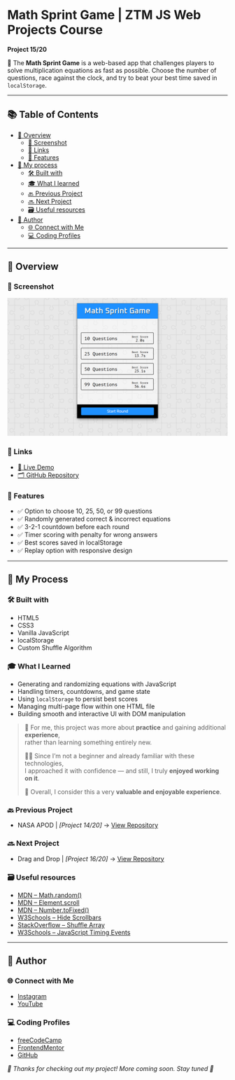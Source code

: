 # Math Sprint Game | ZTM JS Web Projects Course

**Project 15/20**

🧮 The **Math Sprint Game** is a web-based app that challenges players to solve multiplication equations as fast as possible. Choose the number of questions, race against the clock, and try to beat your best time saved in `localStorage`.

---

## 📚 Table of Contents

- [🔎 Overview](#-overview)
  - [📸 Screenshot](#-screenshot)
  - [🔗 Links](#-links)
  - [📌 Features](#-features)
- [🧠 My process](#-my-process)
  - [🛠️ Built with](#️-built-with)
  - [🎓 What I learned](#-what-i-learned)
  - [🔙 Previous Project](#-previous-project)
  - [🔜 Next Project](#-next-project)
  - [🗃️ Useful resources](#️-useful-resources)
- [👤 Author](#-author)
  - [🌐 Connect with Me](#-connect-with-me)
  - [💻 Coding Profiles](#-coding-profiles)

---

## 🔎 Overview

### 📸 Screenshot

![Live Preview Screenshot](./assets/screenshot.jpg)

### 🔗 Links

  - [🔴 Live Demo](https://dalascript.github.io/math-sprint-game/)
  - [🗂️ GitHub Repository](https://github.com/DalaScript/math-sprint-game)

### 📌 Features

  - ✅ Option to choose 10, 25, 50, or 99 questions
  - ✅ Randomly generated correct & incorrect equations
  - ✅ 3-2-1 countdown before each round
  - ✅ Timer scoring with penalty for wrong answers
  - ✅ Best scores saved in localStorage
  - ✅ Replay option with responsive design

---

## 🧠 My Process

### 🛠️ Built with

  - HTML5
  - CSS3
  - Vanilla JavaScript
  - localStorage
  - Custom Shuffle Algorithm

### 🎓 What I Learned

  - Generating and randomizing equations with JavaScript
  - Handling timers, countdowns, and game state
  - Using `localStorage` to persist best scores
  - Managing multi-page flow within one HTML file
  - Building smooth and interactive UI with DOM manipulation

  > 🚀 For me, this project was more about **practice** and gaining additional **experience**,  
  > rather than learning something entirely new.  
  >  
  > 👨‍💻 Since I’m not a beginner and already familiar with these technologies,  
  > I approached it with confidence — and still, I truly **enjoyed working on it**.  
  >  
  > 🎯 Overall, I consider this a very **valuable and enjoyable experience**.

### 🔙 Previous Project

  - NASA APOD | *[Project 14/20]* → [View Repository](https://github.com/DalaScript/nasa-apod)

### 🔜 Next Project

  - Drag and Drop | *[Project 16/20]* → [View Repository](https://github.com/DalaScript/drag-and-drop)

### 🗃️ Useful resources

  - [MDN – Math.random()](https://developer.mozilla.org/en-US/docs/Web/JavaScript/Reference/Global_Objects/Math/random)
  - [MDN – Element.scroll](https://developer.mozilla.org/en-US/docs/Web/API/Element/scroll)
  - [MDN – Number.toFixed()](https://developer.mozilla.org/en-US/docs/Web/JavaScript/Reference/Global_Objects/Number/toFixed)
  - [W3Schools – Hide Scrollbars](https://www.w3schools.com/howto/howto_css_hide_scrollbars.asp)
  - [StackOverflow – Shuffle Array](https://stackoverflow.com/questions/2450954/how-to-randomize-shuffle-a-javascript-array)
  - [W3Schools – JavaScript Timing Events](https://www.w3schools.com/js/js_timing.asp)

---

## 👤 Author

### 🌐 Connect with Me

  - [Instagram](https://www.instagram.com/DalaScript)
  - [YouTube](https://www.youtube.com/@DalaScript)

### 💻 Coding Profiles

  - [freeCodeCamp](https://www.freecodecamp.org/DalaScript)
  - [FrontendMentor](https://www.frontendmentor.io/profile/DalaScript)
  - [GitHub](https://github.com/DalaScript)

*🙌 Thanks for checking out my project! More coming soon. Stay tuned 🚀*
